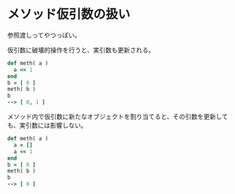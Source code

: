 # メソッド仮引数の扱い

参照渡しってやつっぽい。

仮引数に破壊的操作を行うと、実引数も更新される。

```ruby
def meth( a )
  a << 1
end
b = [ 0 ]
meth( b )
b
--> [ 0, 1 ]
```

メソッド内で仮引数に新たなオブジェクトを割り当てると、その引数を更新しても、実引数には影響しない。
```ruby
def meth( a )
  a = []
  a << 1
end
b = [ 0 ]
meth( b )
b
--> [ 0 ]
```
